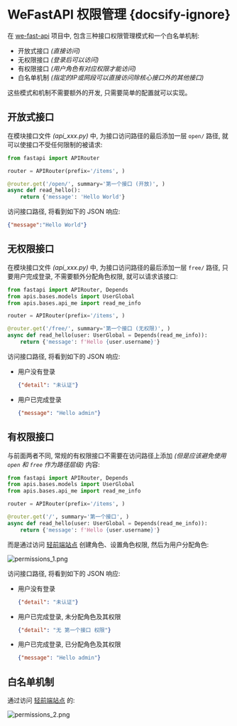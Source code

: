 # WeFastAPI 权限管理 {docsify-ignore}

在 [we-fast-api](https://github.com/hekaiyou/we-fast-api) 项目中, 包含三种接口权限管理模式和一个白名单机制:

- 开放式接口 *(直接访问)*
- 无权限接口 *(登录后可以访问)*
- 有权限接口 *(用户角色有对应权限才能访问)*
- 白名单机制 *(指定的IP或网段可以直接访问除核心接口外的其他接口)*

这些模式和机制不需要额外的开发, 只需要简单的配置就可以实现。

## 开放式接口

在模块接口文件 *(api_xxx.py)* 中, 为接口访问路径的最后添加一层 `open/` 路径, 就可以使接口不受任何限制的被请求:

```python
from fastapi import APIRouter

router = APIRouter(prefix='/items', )

@router.get('/open/', summary='第一个接口 (开放)', )
async def read_hello():
    return {'message': 'Hello World'}
```

访问接口路径, 将看到如下的 JSON 响应:

```json
{"message":"Hello World"}
```

## 无权限接口

在模块接口文件 *(api_xxx.py)* 中, 为接口访问路径的最后添加一层 `free/` 路径, 只要用户完成登录, 不需要额外分配角色权限, 就可以请求该接口:

```python
from fastapi import APIRouter, Depends
from apis.bases.models import UserGlobal
from apis.bases.api_me import read_me_info

router = APIRouter(prefix='/items', )

@router.get('/free/', summary='第一个接口 (无权限)', )
async def read_hello(user: UserGlobal = Depends(read_me_info)):
    return {'message': f'Hello {user.username}'}
```

访问接口路径, 将看到如下的 JSON 响应:

- 用户没有登录
   ```json
   {"detail": "未认证"}
   ```
- 用户已完成登录
   ```json
   {"message": "Hello admin"}
   ```

## 有权限接口

与前面两者不同, 常规的有权限接口不需要在访问路径上添加 *(但是应该避免使用 `open` 和 `free` 作为路径层级)* 内容:

```python
from fastapi import APIRouter, Depends
from apis.bases.models import UserGlobal
from apis.bases.api_me import read_me_info

router = APIRouter(prefix='/items', )

@router.get('/', summary='第一个接口', )
async def read_hello(user: UserGlobal = Depends(read_me_info)):
    return {'message': f'Hello {user.username}'}
```

而是通过访问 [轻前端站点](http://127.0.0.1:8083/) 创建角色、设置角色权限, 然后为用户分配角色:

![permissions_1.png](https://trilium.hekaiyou.top/static/image/permissions/permissions_1.png)

访问接口路径, 将看到如下的 JSON 响应:

- 用户没有登录
   ```json
   {"detail": "未认证"}
   ```
- 用户已完成登录, 未分配角色及其权限
   ```json
   {"detail": "无 第一个接口 权限"}
   ```
- 用户已完成登录, 已分配角色及其权限
   ```json
   {"message": "Hello admin"}
   ```

## 白名单机制

通过访问 [轻前端站点](http://127.0.0.1:8083/) 的:

![permissions_2.png](https://trilium.hekaiyou.top/static/image/permissions/permissions_2.png)
